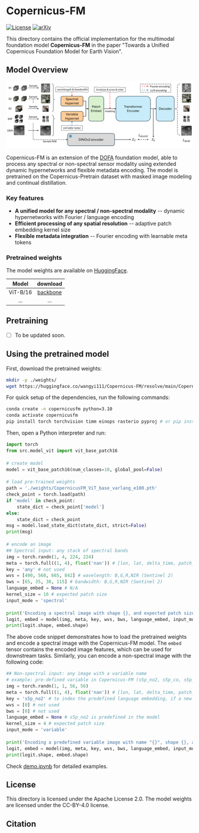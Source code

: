 # Copernicus-FM

[![License](https://img.shields.io/badge/License-Apache_2.0-blue.svg)](https://opensource.org/licenses/Apache-2.0)
[![arXiv](https://img.shields.io/badge/arXiv-XXXX.XXXXX-b31b1b.svg)](https://arxiv.org/abs/XXXX.XXXXX)

This directory contains the official implementation for the multimodal foundation model **Copernicus-FM** in the paper "Towards a Unified Copernicus Foundation Model for Earth Vision".

## Model Overview

![Framework Diagram](../assets/model_main-1.png)

Copernicus-FM is an extension of the [DOFA](https://github.com/zhu-xlab/DOFA) foundation model, able to process any spectral or non-spectral sensor modality using extended dynamic hypernetworks and flexible metadata encoding. The model is pretrained on the Copernicus-Pretrain dataset with masked image modeling and continual distillation.

### Key features

- **A unified model for any spectral / non-spectral modality** -- dynamic hypernetworks with Fourier / language encoding
- **Efficient processing of any spatial resolution** -- adaptive patch embedding kernel size
- **Flexible metadata integration** -- Fourier encoding with learnable meta tokens

### Pretrained weights

The model weights are available on [HuggingFace](https://huggingface.co/wangyi111/Copernicus-FM).

| Model | download |
| :---: | :---: |
| ViT-B/16 | [backbone](https://huggingface.co/wangyi111/Copernicus-FM/resolve/main/CopernicusFM_ViT_base_varlang_e100.pth) |
| ... | ... |

## Pretraining

- [ ] To be updated soon.

## Using the pretrained model

First, download the pretrained weights:

```bash
mkdir -p ./weights/
wget https://huggingface.co/wangyi111/Copernicus-FM/resolve/main/CopernicusFM_ViT_base_varlang_e100.pth -P ./weights/
```

For quick setup of the dependencies, run the following commands:

```bash
conda create -n copernicusfm python=3.10
conda activate copernicusfm
pip install torch torchvision timm einops rasterio pyproj # or pip install -r requirements.txt

```

Then, open a Python interpreter and run:

```python
import torch
from src.model_vit import vit_base_patch16

# create model
model = vit_base_patch16(num_classes=10, global_pool=False)

# load pre-trained weights
path = './weights/CopernicusFM_ViT_base_varlang_e100.pth'
check_point = torch.load(path)
if 'model' in check_point:
    state_dict = check_point['model']
else:
    state_dict = check_point
msg = model.load_state_dict(state_dict, strict=False)
print(msg)

# encode an image
## Spectral input: any stack of spectral bands
img = torch.randn(1, 4, 224, 224)
meta = torch.full((1, 4), float('nan')) # [lon, lat, delta_time, patch_token_area], assume unknown
key = 'any' # not used
wvs = [490, 560, 665, 842] # wavelength: B,G,R,NIR (Sentinel 2)
bws = [65, 35, 30, 115] # bandwidth: B,G,R,NIR (Sentinel 2)
language_embed = None # N/A
kernel_size = 16 # expected patch size
input_mode = 'spectral'

print('Encoding a spectral image with shape {}, and expected patch size {}.'.format(img.shape, kernel_size))
logit, embed = model(img, meta, key, wvs, bws, language_embed, input_mode, kernel_size)
print(logit.shape, embed.shape)
```

The above code snippet demonstrates how to load the pretrained weights and encode a spectral image with the Copernicus-FM model. The `embed` tensor contains the encoded image features, which can be used for downstream tasks. Similarly, you can encode a non-spectral image with the following code:

```python
## Non-spectral input: any image with a variable name
# example: pre-defined variable in Copernicus-FM (s5p_no2, s5p_co, s5p_o3, s5p_so2, dem)
img = torch.randn(1, 1, 56, 56)
meta = torch.full((1, 4), float('nan')) # [lon, lat, delta_time, patch_token_area], assume unknown
key = 's5p_no2' # to index the predefined language embedding, if a new language embedding is input, key is not used
wvs = [0] # not used
bws = [0] # not used
language_embed = None # s5p_no2 is predefined in the model
kernel_size = 4 # expected patch size
input_mode = 'variable'

print('Encoding a predefined variable image with name "{}", shape {}, and expected patch size {}.'.format(key, img.shape, kernel_size))
logit, embed = model(img, meta, key, wvs, bws, language_embed, input_mode, kernel_size)
print(logit.shape, embed.shape)
```

Check [demo.ipynb](demo.ipynb) for detailed examples.

## License

This directory is licensed under the Apache License 2.0. The model weights are licensed under the CC-BY-4.0 license.

## Citation
